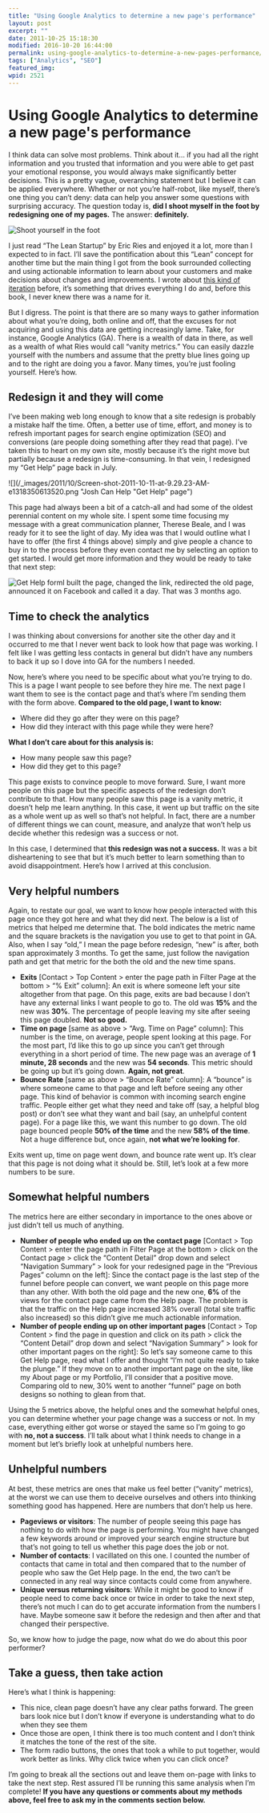 ```yaml
---
title: "Using Google Analytics to determine a new page's performance"
layout: post
excerpt: ""
date: 2011-10-25 15:18:30
modified: 2016-10-20 16:44:00
permalink: using-google-analytics-to-determine-a-new-pages-performance/index.html
tags: ["Analytics", "SEO"]
featured_img: 
wpid: 2521
---
```


# Using Google Analytics to determine a new page's performance

I think data can solve most problems. Think about it… if you had all the right information and you trusted that information and you were able to get past your emotional response, you would always make significantly better decisions. This is a pretty vague, overarching statement but I believe it can be applied everywhere. Whether or not you’re half-robot, like myself, there’s one thing you can’t deny: data can help you answer some questions with surprising accuracy. The question today is, **did I shoot myself in the foot by redesigning one of my pages.** The answer: **definitely.**

![Shoot yourself in the foot](/_images/2011/10/shoot_in_foot01.jpg "Shoot in the foot")

I just read “The Lean Startup” by Eric Ries and enjoyed it a lot, more than I expected to in fact. I’ll save the pontification about this “Lean” concept for another time but the main thing I got from the book surrounded collecting and using actionable information to learn about your customers and make decisions about changes and improvements. I wrote about [this kind of iteration](/do-it-and-then-do-it-better-an-iterative-mindset/) before, it’s something that drives everything I do and, before this book, I never knew there was a name for it.

But I digress. The point is that there are so many ways to gather information about what you’re doing, both online and off, that the excuses for not acquiring and using this data are getting increasingly lame. Take, for instance, Google Analytics (GA). There is a wealth of data in there, as well as a wealth of what Ries would call “vanity metrics.” You can easily dazzle yourself with the numbers and assume that the pretty blue lines going up and to the right are doing you a favor. Many times, you’re just fooling yourself. Here’s how.

Redesign it and they will come
------------------------------

I’ve been making web long enough to know that a site redesign is probably a mistake half the time. Often, a better use of time, effort, and money is to refresh important pages for search engine optimization (SEO) and conversions (are people doing something after they read that page). I’ve taken this to heart on my own site, mostly because it’s the right move but partially because a redesign is time-consuming. In that vein, I redesigned my “Get Help” page back in July.

![](/_images/2011/10/Screen-shot-2011-10-11-at-9.29.23-AM-e1318350613520.png "Josh Can Help "Get Help" page")

This page had always been a bit of a catch-all and had some of the oldest perennial content on my whole site. I spent some time focusing my message with a great communication planner, Therese Beale, and I was ready for it to see the light of day. My idea was that I would outline what I have to offer (the first 4 things above) simply and give people a chance to buy in to the process before they even contact me by selecting an option to get started. I would get more information and they would be ready to take that next step:

![](/_images/2011/10/Screen-shot-2011-10-11-at-9.35.18-AM-e1318350948768.png "Get Help form")I built the page, changed the link, redirected the old page, announced it on Facebook and called it a day. That was 3 months ago.

Time to check the analytics
---------------------------

I was thinking about conversions for another site the other day and it occurred to me that I never went back to look how that page was working. I felt like I was getting less contacts in general but didn’t have any numbers to back it up so I dove into GA for the numbers I needed.

Now, here’s where you need to be specific about what you’re trying to do. This is a page I want people to see before they hire me. The next page I want them to see is the contact page and that’s where I’m sending them with the form above. **Compared to the old page, I want to know:**

- Where did they go after they were on this page?
- How did they interact with this page while they were here?

**What I don’t care about for this analysis is:**

- How many people saw this page?
- How did they get to this page?

This page exists to convince people to move forward. Sure, I want more people on this page but the specific aspects of the redesign don’t contribute to that. How many people saw this page is a vanity metric, it doesn’t help me learn anything. In this case, it went up but traffic on the site as a whole went up as well so that’s not helpful. In fact, there are a number of different things we can count, measure, and analyze that won’t help us decide whether this redesign was a success or not.

In this case, I determined that **this redesign was not a success.** It was a bit disheartening to see that but it’s much better to learn something than to avoid disappointment. Here’s how I arrived at this conclusion.

Very helpful numbers
--------------------

Again, to restate our goal, we want to know how people interacted with this page once they got here and what they did next. The below is a list of metrics that helped me determine that. The bold indicates the metric name and the square brackets is the navigation you use to get to that point in GA. Also, when I say “old,” I mean the page before redesign, “new” is after, both span approximately 3 months. To get the same, just follow the navigation path and get that metric for the both the old and the new time spans.

- **Exits** \[Contact &gt; Top Content &gt; enter the page path in Filter Page at the bottom &gt; “% Exit” column\]: An exit is where someone left your site altogether from that page. On this page, exits are bad because I don’t have any external links I want people to go to. The old was **15%** and the new was **30%**. The percentage of people leaving my site after seeing this page doubled. **Not so good.**
- **Time on page** \[same as above &gt; “Avg. Time on Page” column\]: This number is the time, on average, people spent looking at this page. For the most part, I’d like this to go up since you can’t get through everything in a short period of time. The new page was an average of **1 minute, 28 seconds** and the new was **54 seconds**. This metric should be going up but it’s going down. **Again, not great**.
- **Bounce Rate** \[same as above &gt; “Bounce Rate” column\]: A “bounce” is where someone came to that page and left before seeing any other page. This kind of behavior is common with incoming search engine traffic. People either get what they need and take off (say, a helpful blog post) or don’t see what they want and bail (say, an unhelpful content page). For a page like this, we want this number to go down. The old page bounced people **50% of the time** and the new **58% of the time**. Not a huge difference but, once again, **not what we’re looking for**.

Exits went up, time on page went down, and bounce rate went up. It’s clear that this page is not doing what it should be. Still, let’s look at a few more numbers to be sure.

Somewhat helpful numbers
------------------------

The metrics here are either secondary in importance to the ones above or just didn’t tell us much of anything.

- **Number of people who ended up on the contact page** \[Contact &gt; Top Content &gt; enter the page path in Filter Page at the bottom &gt; click on the Contact page &gt; click the “Content Detail” drop down and select “Navigation Summary” &gt; look for your redesigned page in the “Previous Pages” column on the left\]: Since the contact page is the last step of the funnel before people can convert, we want people on this page more than any other. With both the old page and the new one, **6%** of the views for the contact page came from the Help page. The problem is that the traffic on the Help page increased 38% overall (total site traffic also increased) so this didn’t give me much actionable information.
- **Number of people ending up on other important pages** \[Contact &gt; Top Content &gt; find the page in question and click on its path &gt; click the “Content Detail” drop down and select “Navigation Summary” &gt; look for other important pages on the right\]: So let’s say someone came to this Get Help page, read what I offer and thought “I’m not quite ready to take the plunge.” If they move on to another important page on the site, like my About page or my Portfolio, I’ll consider that a positive move. Comparing old to new, 30% went to another “funnel” page on both designs so nothing to glean from that.

Using the 5 metrics above, the helpful ones and the somewhat helpful ones, you can determine whether your page change was a success or not. In my case, everything either got worse or stayed the same so I’m going to go with **no, not a success**. I’ll talk about what I think needs to change in a moment but let’s briefly look at unhelpful numbers here.

Unhelpful numbers
-----------------

At best, these metrics are ones that make us feel better (“vanity” metrics), at the worst we can use them to deceive ourselves and others into thinking something good has happened. Here are numbers that don’t help us here.

- **Pageviews or visitors**: The number of people seeing this page has nothing to do with how the page is performing. You might have changed a few keywords around or improved your search engine structure but that’s not going to tell us whether this page does the job or not.
- **Number of contacts**: I vacillated on this one. I counted the number of contacts that came in total and then compared that to the number of people who saw the Get Help page. In the end, the two can’t be connected in any real way since contacts could come from anywhere.
- **Unique versus returning visitors**: While it might be good to know if people need to come back once or twice in order to take the next step, there’s not much I can do to get accurate information from the numbers I have. Maybe someone saw it before the redesign and then after and that changed their perspective.

So, we know how to judge the page, now what do we do about this poor performer?

Take a guess, then take action
------------------------------

Here’s what I think is happening:

- This nice, clean page doesn’t have any clear paths forward. The green bars look nice but I don’t know if everyone is understanding what to do when they see them
- Once those are open, I think there is too much content and I don’t think it matches the tone of the rest of the site.
- The form radio buttons, the ones that took a while to put together, would work better as links. Why click twice when you can click once?

I’m going to break all the sections out and leave them on-page with links to take the next step. Rest assured I’ll be running this same analysis when I’m complete! **If you have any questions or comments about my methods above, feel free to ask my in the comments section below.**